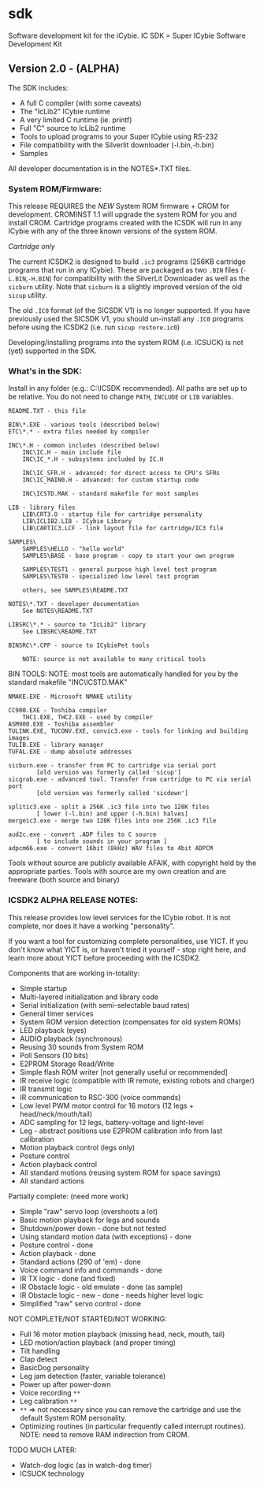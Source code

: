 # sdk

Software development kit for the iCybie. IC SDK = Super ICybie Software Development Kit

## Version 2.0 - (ALPHA)

The SDK includes:
* A full C compiler (with some caveats)
* The "IcLib2" ICybie runtime
* A very limited C runtime (ie. printf)
* Full "C" source to IcLib2 runtime
* Tools to upload programs to your Super ICybie using RS-232
* File compatibility with the Silverlit downloader (-l.bin,-h.bin)
* Samples

All developer documentation is in the NOTES\*.TXT files.

### System ROM/Firmware:

This release REQUIRES the *NEW* System ROM firmware + CROM for development. CROMINST 1.1 will upgrade the system ROM for you and install CROM. Cartridge programs created with the ICSDK will run in any ICybie with any of the three known versions of the system ROM.

_Cartridge only_

The current ICSDK2 is designed to build `.ic3` programs (256KB cartridge programs that run in any ICybie). These are packaged as two `.BIN` files (`-L.BIN`,`-H.BIN`) for compatibility with the SilverLit Downloader as well as the `sicburn` utility. Note that `sicburn` is a slightly improved version of the old `sicup` utility.

The old `.IC0` format (of the SICSDK V1) is no longer supported. If you have previously used the SICSDK V1, you should un-install any `.IC0` programs before using the ICSDK2 (i.e. run `sicup restore.ic0`)

Developing/installing programs into the system ROM (i.e. ICSUCK) is not (yet) supported in the SDK.

### What's in the SDK:

Install in any folder (e.g.: C:\ICSDK recommended). All paths are set up to be relative. You do not need to change `PATH`, `INCLUDE` or `LIB` variables.

    README.TXT - this file

    BIN\*.EXE - various tools (described below)
    ETC\*.* - extra files needed by compiler

    INC\*.H - common includes (described below)
        INC\IC.H - main include file
        INC\IC_*.H - subsystems included by IC.H

        INC\IC_SFR.H - advanced: for direct access to CPU's SFRs
        INC\IC_MAIN0.H - advanced: for custom startup code

        INC\ICSTD.MAK - standard makefile for most samples

    LIB - library files
	    LIB\CRT3.O - startup file for cartridge personality
        LIB\ICLIB2.LIB - ICybie Library
        LIB\CARTIC3.LCF - link layout file for cartridge/IC3 file

    SAMPLES\
        SAMPLES\HELLO - "hello world"
        SAMPLES\BASE - base program - copy to start your own program

        SAMPLES\TEST1 - general purpose high level test program
        SAMPLES\TEST0 - specialized low level test program

        others, see SAMPLES\README.TXT

    NOTES\*.TXT - developer documentation
        See NOTES\README.TXT

    LIBSRC\*.* - source to "IcLib2" library
        See LIBSRC\README.TXT

    BINSRC\*.CPP - source to ICybiePet tools

        NOTE: source is not available to many critical tools
    
BIN TOOLS:
    NOTE: most tools are automatically handled for you
        by the standard makefile "INC\ICSTD.MAK"

    NMAKE.EXE - Microsoft NMAKE utility

    CC900.EXE - Toshiba compiler
	    THC1.EXE, THC2.EXE - used by compiler
    ASM900.EXE - Toshiba assembler
    TULINK.EXE, TUCONV.EXE, convic3.exe - tools for linking and building images
    TULIB.EXE - library manager
    TUFAL.EXE - dump absolute addresses

    sicburn.exe - transfer from PC to cartridge via serial port
            [old version was formerly called 'sicup']
    sicgrab.exe - advanced tool. Transfer from cartridge to PC via serial port
            [old version was formerly called 'sicdown']

    splitic3.exe - split a 256K .ic3 file into two 128K files
            [ lower (-l.bin) and upper (-h.bin) halves]
    mergeic3.exe - merge two 128K files into one 256K .ic3 file

    aud2c.exe - convert .ADP files to C source
            [ to include sounds in your program ]
    adpcm66.exe - convert 16bit (8kHz) WAV files to 4bit ADPCM

Tools without source are publicly available AFAIK, with copyright held by the appropriate parties. Tools with source are my own creation and are freeware (both source and binary)

### ICSDK2 ALPHA RELEASE NOTES:

This release provides low level services for the ICybie robot. It is not complete, nor does it have a working "personality".

If you want a tool for customizing complete personalities, use YICT. If you don't know what YICT is, or haven't tried it yourself - stop right here,
and learn more about YICT before proceeding with the ICSDK2.

Components that are working in-totality:

* Simple startup
* Multi-layered initialization and library code
* Serial initialization (with semi-selectable baud rates)
* General timer services
* System ROM version detection (compensates for old system ROMs)
* LED playback (eyes)
* AUDIO playback (synchronous)
* Reusing 30 sounds from System ROM
* Poll Sensors (10 bits)
* E2PROM Storage Read/Write
* Simple flash ROM writer [not generally useful or recommended]
* IR receive logic (compatible with IR remote, existing robots and charger)
* IR transmit logic
* IR communication to RSC-300 (voice commands)
* Low level PWM motor control for 16 motors (12 legs + head/neck/mouth/tail)
* ADC sampling for 12 legs, battery-voltage and light-level
* Leg - abstract positions use E2PROM calibration info from last calibration
* Motion playback control (legs only)
* Posture control
* Action playback control
* All standard motions (reusing system ROM for space savings)
* All standard actions

Partially complete: (need more work)

* Simple "raw" servo loop (overshoots a lot)
* Basic motion playback for legs and sounds
* Shutdown/power down - done but not tested
* Using standard motion data (with exceptions) - done
* Posture control - done
* Action playback - done
* Standard actions (290 of 'em) - done
* Voice command info and commands - done
* IR TX logic - done (and fixed)
* IR Obstacle logic - old emulate - done (as sample)
* IR Obstacle logic - new - done - needs higher level logic
* Simplified "raw" servo control - done

NOT COMPLETE/NOT STARTED/NOT WORKING:

* Full 16 motor motion playback (missing head, neck, mouth, tail)
* LED motion/action playback (and proper timing)
* Tilt handling
* Clap detect
* BasicDog personality
* Leg jam detection (faster, variable tolerance)
* Power up after power-down
* Voice recording `**`
* Leg calibration `**`
* `**` => not necessary since you can remove the cartridge and use the default System ROM personality.
* Optimizing routines (in particular frequently called interrupt routines). NOTE: need to remove RAM indirection from CROM.

TODO MUCH LATER:

* Watch-dog logic (as in watch-dog timer)
* ICSUCK technology

